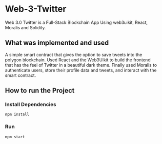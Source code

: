 # Web-3-Twitter

Web 3.0 Twitter is a Full-Stack Blockchain App Using web3uikit, React, Moralis and Solidity.

## What was implemented and used
A simple smart contract that gives the option to save tweets into the polygon blockchain.
Used React and the Web3UIkit to build the frontend that has the feel of Twitter in a beautiful dark theme.
Finally used Moralis to authenticate users, store their profile data and tweets, and interact with the smart contract.

## How to run the Project

### Install Dependencies

```
npm install
```


### Run

```
npm start
```
